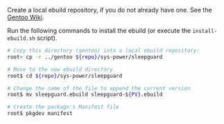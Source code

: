 Create a local ebuild repository, if you do not already have one.
See the [Gentoo Wiki](https://wiki.gentoo.org/wiki/Creating_an_ebuild_repository).


Run the following commands to install the ebuild (or execute the `install-ebuild.sh` script).

```bash
# Copy this directory (gentoo) into a local ebuild repository:
root> cp -r ../gentoo ${repo}/sys-power/sleepguard

# Move to the new ebuild directory
root$ cd ${repo}/sys-power/sleepguard

# Change the name of the file to append the current version
root$ mv sleepguard.ebuild sleepguard-${PV}.ebuild

# Create the package's Manifest file
root$ pkgdev manifest
```
